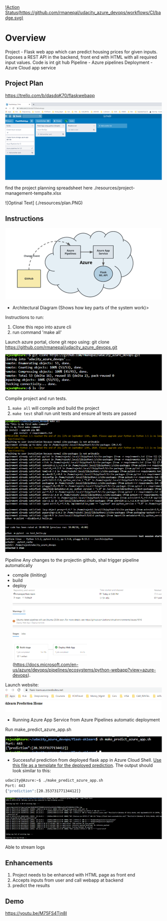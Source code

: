 
[!Action Status(https://github.com/rmanepal/udacity_azure_devops/workflows/CI/badge.svg)](https://github.com/AndreSand/BornInApp/actions)


# Overview

Project - Flask web app which can predict housing prices for given inputs.
		  Exposes a REST API in the backend, front end with HTML with all required input values.
		  Code is int git hub
		  Pipeline - Azure pipelines 
		  Deployment - Azure Cloud app service 

## Project Plan
https://trello.com/b/dasdqK70/flaskwebapp

![Optional Text](./resources/Trello_dashboard.PNG)

find the project planning spreadsheet here
./resources/project-management-tempalte.xlsx 

![Optinal Text] (./resources/plan.PNG)



## Instructions

![Optional Text](./Arch.png)
* Architectural Diagram (Shows how key parts of the system work)>

Instructions to run:
1. Clone this repo into azure cli 
2. run command 'make all' 

Launch azure portal, clone git repo using: git clone https://github.com/rmanepal/udacity_azure_devops.git

![Optional Text](./clone.PNG)

Compile project and run tests.

1. `make all` will compile and build the project
2. `make test` shall run unit tests and ensure all tests are passed

![Optional Text](./make_all_passed.PNG)

Pipeline 
Any changes to the projectin github, shal trigger pipeline automatically
 - compile (liniting)
 - build
 - deploy
![Optional Text](./pipeline.PNG)
(https://docs.microsoft.com/en-us/azure/devops/pipelines/ecosystems/python-webapp?view=azure-devops).

Launch website:
![Optional Text](./flask_website.png)
* Running Azure App Service from Azure Pipelines automatic deployment

Run make_predict_azure_app.sh 

![Optional Text](./azure_prediction.PNG)
* Successful prediction from deployed flask app in Azure Cloud Shell.  [Use this file as a template for the deployed prediction](https://github.com/udacity/nd082-Azure-Cloud-DevOps-Starter-Code/blob/master/C2-AgileDevelopmentwithAzure/project/starter_files/flask-sklearn/make_predict_azure_app.sh).
The output should look similar to this:

```bash
udacity@Azure:~$ ./make_predict_azure_app.sh
Port: 443
{"prediction":[20.35373177134412]}
```
![Optional Text](./log_streaming.PNG)

Able to stream logs

> 

## Enhancements

1. Project needs to be enhanced with HTML page as front end
2. Accepts inputs from user and call webapp at backend
3. predict the results

## Demo 

https://youtu.be/M75FS4Tjn8I


